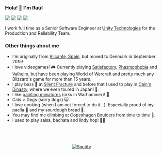 ### Hola! 👋 I'm Raúl

![](https://vistr.dev/badge?repo=raulcanales.raulcanales)
[![](https://img.shields.io/badge/-@racr4-%231DA1F2?style=flat-square&logo=twitter&logoColor=ffffff)](https://twitter.com/racr4)
[![](https://img.shields.io/badge/-@raulcanales-%23181717?style=flat-square&logo=github)](https://github.com/raulcanales)
[![](https://img.shields.io/badge/-Ra%C3%BAl%20A.%20Canales-blue?style=flat-square&logo=Linkedin&logoColor=white&link=https://www.linkedin.com/in/raulcanales/)](https://www.linkedin.com/in/raulcanales/)

I work full time as a Senior Software Engineer at [Unity Technologies](https://github.com/Unity-Technologies) for the Producition and Reliability Team.

### Other things about me

- I'm originally from [Alicante, Spain](https://www.google.com/maps/place/Alicante,+Spain/@38.3578732,-0.4900337,14z/data=!3m1!4b1!4m5!3m4!1s0xd6235da3b9dab4b:0x1d7da872ac0b81e3!8m2!3d38.3459963!4d-0.4906855), but moved to Denmark in September 2015!
- I love videogames! 🎮 Currently playing [Satisfactory](https://store.steampowered.com/app/526870/Satisfactory/), [Phasmophobia](https://store.steampowered.com/app/739630/Phasmophobia/) and [Valheim](https://store.steampowered.com/app/892970/Valheim/), but have been playing World of Warcraft and pretty much any Blizzard's game for more than 15 years.
- I play bass 🎸 at [Silent Fracture](https://open.spotify.com/artist/0OpwhKR5LfYnuCOB217pLf) and before that I used to play in [Cain's Dinasty](https://open.spotify.com/artist/43RNRUJ0fL3Yl7W1Z0ONeR), where we even toured in Japan! 🤘.
- I like [painting miniatures](https://instagram.com/dank0ne_minis) (orks in Warhammer)! 🎨.
- Cats > Dogs (sorry dogs) 😺.
- I love cooking (when I am not forced to do it...). Especially proud of my paella 🥘 and my sourdough bread 🍞.
- You may find me climbing at [Copenhagen Boulders](https://www.boulders.dk/) from time to time 🧗.
- I used to play salsa, bachata and lindy hop! 💃🕺
<br/><br/><br/><br/>
<p align="center" style="margin-top: 20px;">
  <a href="https://open.spotify.com/user/dank0ne">
    <img src="https://novatorem-raulcanales.vercel.app/api/spotify?background_color=0d1117&border_color=ffffff" alt="Spotify"/>
  </a>
</p>

